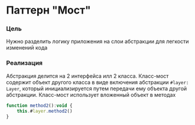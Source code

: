 # Паттерн "Мост"
### Цель
Нужно разделить логику приложения на слои абстракции для легкости изменений кода

### Реализация
Абстракция делится на 2 интерфейса  илл 2 класса. Класс-мост содержит объект другого класса в виде включения 
абстракции ``#layer: Layer``, который инициализируется путем передачи ему объекта другой абстракции. Класс-мост
использует вложенный объект в методах 
````js
function method2():void {
    this.#layer.method2()
}
````